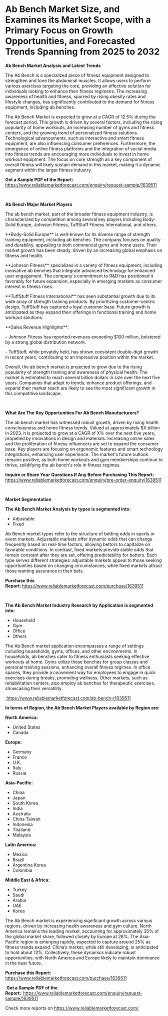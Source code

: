 <p><h1>Ab Bench Market Size, and Examines its Market Scope, with a Primary Focus on Growth Opportunities, and Forecasted Trends Spanning from 2025 to 2032</h1></p><p><strong>Ab Bench Market Analysis and Latest Trends</strong></p>
<p><p>The Ab Bench is a specialized piece of fitness equipment designed to strengthen and tone the abdominal muscles. It allows users to perform various exercises targeting the core, providing an effective solution for individuals looking to enhance their fitness regimens. The increasing awareness of health and fitness, spurred by rising obesity rates and lifestyle changes, has significantly contributed to the demand for fitness equipment, including ab benches.</p><p>The Ab Bench Market is expected to grow at a CAGR of 12.5% during the forecast period. This growth is driven by several factors, including the rising popularity of home workouts, an increasing number of gyms and fitness centers, and the growing trend of personalized fitness solutions. Technological advancements, such as interactive and smart fitness equipment, are also influencing consumer preferences. Furthermore, the emergence of online fitness platforms and the integration of social media into fitness trends are encouraging more individuals to invest in home workout equipment. The focus on core strength as a key component of overall fitness will likely sustain demand in this market, making it a dynamic segment within the larger fitness industry.</p></p>
<p><strong>Get a Sample PDF of the Report:&nbsp;</strong> <a href="https://www.reliablemarketforecast.com/enquiry/request-sample/1639511?utm_campaign=3169&utm_medium=2&utm_source=Github&utm_content=ia&utm_term=11042025&utm_id=ab-bench">https://www.reliablemarketforecast.com/enquiry/request-sample/1639511</a></p>
<p>&nbsp;</p>
<p><strong>Ab Bench Major Market Players</strong></p>
<p><p>The ab bench market, part of the broader fitness equipment industry, is characterized by competition among several key players including Body-Solid Europe, Johnson Fitness, TuffStuff Fitness International, and others. </p><p>**Body-Solid Europe** is well-known for its diverse range of strength training equipment, including ab benches. The company focuses on quality and durability, appealing to both commercial gyms and home users. Their market growth has been steady, driven by an increasing global emphasis on fitness and health. </p><p>**Johnson Fitness** specializes in a variety of fitness equipment, including innovative ab benches that integrate advanced technology for enhanced user engagement. The company's commitment to R&D has positioned it favorably for future expansion, especially in emerging markets as consumer interest in fitness rises.</p><p>**TuffStuff Fitness International** has seen substantial growth due to its wide array of strength training products. By prioritizing customer-centric design, TuffStuff has captured a loyal customer base. Future growth is anticipated as they expand their offerings in functional training and home workout solutions.</p><p>**Sales Revenue Highlights**: </p><p>- Johnson Fitness has reported revenues exceeding $100 million, bolstered by a strong global distribution network.</p><p>- TuffStuff, while privately held, has shown consistent double-digit growth in recent years, contributing to an impressive position within the market.</p><p>Overall, the ab bench market is projected to grow due to the rising popularity of strength training and awareness of physical health. The market is estimated to reach several billion dollars in size over the next five years. Companies that adapt to trends, enhance product offerings, and expand their market reach are likely to see the most significant growth in this competitive landscape.</p></p>
<p>&nbsp;</p>
<p><strong>What Are The Key Opportunities For Ab Bench Manufacturers?</strong></p>
<p><p>The ab bench market has witnessed robust growth, driven by rising health consciousness and home fitness trends. Valued at approximately $X billion in 2023, it is projected to grow at a CAGR of X% over the next five years, propelled by innovations in design and materials. Increasing online sales and the proliferation of fitness influencers are set to expand the consumer base. Key players are focusing on ergonomic features and smart technology integrations, enhancing user experience. The market's future outlook remains positive, as both home workouts and gym memberships continue to thrive, solidifying the ab bench's role in fitness regimes.</p></p>
<p><strong>Inquire or Share Your Questions If Any Before Purchasing This Report:</strong> <a href="https://www.reliablemarketforecast.com/enquiry/pre-order-enquiry/1639511?utm_campaign=3169&utm_medium=2&utm_source=Github&utm_content=ia&utm_term=11042025&utm_id=ab-bench">https://www.reliablemarketforecast.com/enquiry/pre-order-enquiry/1639511</a></p>
<p>&nbsp;</p>
<p><strong>Market Segmentation</strong></p>
<p><strong>The Ab Bench Market Analysis by types is segmented into:</strong></p>
<p><ul><li>Adjustable</li><li>Fixed</li></ul></p>
<p><p>Ab Bench market types refer to the structure of betting odds in sports or event markets. Adjustable markets offer dynamic odds that can change frequently based on real-time factors, allowing bettors to capitalize on favorable conditions. In contrast, fixed markets provide stable odds that remain constant after they are set, offering predictability for bettors. Each type serves different strategies: adjustable markets appeal to those seeking opportunities based on changing circumstances, while fixed markets attract those wanting assurance in their bets.</p></p>
<p><strong>Purchase this Report:&nbsp;</strong><a href="https://www.reliablemarketforecast.com/purchase/1639511?utm_campaign=3169&utm_medium=2&utm_source=Github&utm_content=ia&utm_term=11042025&utm_id=ab-bench">https://www.reliablemarketforecast.com/purchase/1639511</a></p>
<p>&nbsp;</p>
<p><strong>The Ab Bench Market Industry Research by Application is segmented into:</strong></p>
<p><ul><li>Household</li><li>Gym</li><li>Office</li><li>Others</li></ul></p>
<p><p>The Ab Bench market application encompasses a range of settings including households, gyms, offices, and other environments. In households, ab benches cater to fitness enthusiasts seeking effective workouts at home. Gyms utilize these benches for group classes and personal training sessions, enhancing overall fitness regimes. In office spaces, they provide a convenient way for employees to engage in quick exercises during breaks, promoting wellness. Other markets, such as rehabilitation centers, also employ ab benches for therapeutic exercises, showcasing their versatility.</p></p>
<p><a href="https://www.reliablemarketforecast.com/ab-bench-r1639511?utm_campaign=3169&utm_medium=2&utm_source=Github&utm_content=ia&utm_term=11042025&utm_id=ab-bench">&nbsp;https://www.reliablemarketforecast.com/ab-bench-r1639511</a></p>
<p><strong>In terms of Region, the Ab Bench Market Players available by Region are:</strong></p>
<p>
    <p> <strong> North America: </strong>
        <ul>
            <li>United States</li>
            <li>Canada</li>
        </ul>
        </p> 
    <p> <strong> Europe: </strong>
        <ul>
            <li>Germany</li>
            <li>France</li>
            <li>U.K.</li>
            <li>Italy</li>
            <li>Russia</li>
        </ul>
        </p> 
    <p> <strong> Asia-Pacific: </strong>
        <ul>
            <li>China</li>
            <li>Japan</li>
            <li>South Korea</li>
            <li>India</li>
            <li>Australia</li>
            <li>China Taiwan</li>
            <li>Indonesia</li>
            <li>Thailand</li>
            <li>Malaysia</li>
        </ul>
        </p> 
    <p> <strong> Latin America: </strong>
        <ul>
            <li>Mexico</li>
            <li>Brazil</li>
            <li>Argentina Korea</li>
            <li>Colombia</li>
        </ul>
        </p> 
    <p> <strong> Middle East & Africa: </strong>
        <ul>
            <li>Turkey</li>
            <li>Saudi</li>
            <li>Arabia</li>
            <li>UAE</li>
            <li>Korea</li>
        </ul>
    </p>
    </p>
<p><p>The Ab Bench market is experiencing significant growth across various regions, driven by increasing health awareness and gym culture. North America remains the leading market, accounting for approximately 35% of the global market share, followed closely by Europe at 28%. The Asia-Pacific region is emerging rapidly, expected to capture around 25% as fitness trends expand. China’s market, while still developing, is anticipated to hold about 12%. Collectively, these dynamics indicate robust opportunities, with North America and Europe likely to maintain dominance in the near future.</p></p>
<p><strong>Purchase this Report: </strong><a href="https://www.reliablemarketforecast.com/purchase/1639511?utm_campaign=3169&utm_medium=2&utm_source=Github&utm_content=ia&utm_term=11042025&utm_id=ab-bench">https://www.reliablemarketforecast.com/purchase/1639511</a></p>
<p>&nbsp;<strong>Get a Sample PDF of the Report:&nbsp;&nbsp;</strong><a href="https://www.reliablemarketforecast.com/enquiry/request-sample/1639511?utm_campaign=3169&utm_medium=2&utm_source=Github&utm_content=ia&utm_term=11042025&utm_id=ab-bench">https://www.reliablemarketforecast.com/enquiry/request-sample/1639511</a></p>
<p><strong></strong></p>
<p>Check more reports on <a href="https://www.reliablemarketforecast.com/?utm_campaign=3169&utm_medium=2&utm_source=Github&utm_content=ia&utm_term=11042025&utm_id=ab-bench">https://www.reliablemarketforecast.com/</a></p>